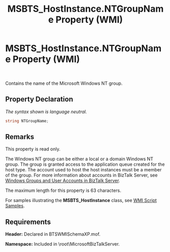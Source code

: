﻿---
title: MSBTS_HostInstance.NTGroupName Property (WMI)
TOCTitle: MSBTS_HostInstance.NTGroupName Property (WMI)
ms:assetid: 7e54d0e9-ced7-4884-89ec-bbc96b8a77d9
ms:mtpsurl: https://msdn.microsoft.com/en-us/library/Aa561025(v=BTS.80)
ms:contentKeyID: 51529215
ms.date: 08/30/2017
mtps_version: v=BTS.80
---

# MSBTS\_HostInstance.NTGroupName Property (WMI)

 

Contains the name of the Microsoft Windows NT group.

## Property Declaration

*The syntax shown is language neutral.*

```C#
string NTGroupName;  
```

## Remarks

This property is read only.

The Windows NT group can be either a local or a domain Windows NT group. The group is granted access to the application queue created for the host type. The account used to host the host instances must be a member of the group. For more information about accounts in BizTalk Server, see [Windows Groups and User Accounts in BizTalk Server](https://msdn.microsoft.com/library/aa577661\(v=bts.80\)).

The maximum length for this property is 63 characters.

For samples illustrating the **MSBTS\_HostInstance** class, see [WMI Script Samples](wmi-script-samples.md).

## Requirements

**Header:** Declared in BTSWMISchemaXP.mof.

**Namespace:** Included in \\root\\MicrosoftBizTalkServer.

